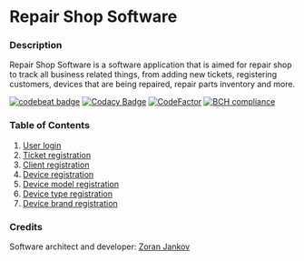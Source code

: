 # Repair Shop Software

### Description

Repair Shop Software is a software application that is aimed for repair shop to track all business related things, from adding new tickets, registering customers, devices that are being repaired, repair parts inventory and more.

[![codebeat badge](https://codebeat.co/badges/6b5eaa9c-c938-443d-8cf0-85e36b0b54c8)](https://codebeat.co/projects/github-com-emperorzoran-repair-shop-software-master)
[![Codacy Badge](https://api.codacy.com/project/badge/Grade/465f86a099924d34b328f5a67aa23402)](https://www.codacy.com/manual/zoran.jankov.87/Repair-Shop-Software?utm_source=github.com&amp;utm_medium=referral&amp;utm_content=EmperorZoran/Repair-Shop-Software&amp;utm_campaign=Badge_Grade)
[![CodeFactor](https://www.codefactor.io/repository/github/zoran-jankov/repair-shop-software/badge)](https://www.codefactor.io/repository/github/zoran-jankov/repair-shop-software)
[![BCH compliance](https://bettercodehub.com/edge/badge/EmperorZoran/Repair-Shop-Software?branch=master)](https://bettercodehub.com/)

### Table of Contents

1. [User login](https://github.com/EmperorZoran/Repair-Shop-Software/wiki/User-Login)
2. [Ticket registration](https://github.com/EmperorZoran/Repair-Shop-Software/wiki/Ticket-Registration)
3. [Client registration](https://github.com/EmperorZoran/Repair-Shop-Software/wiki/Client-Registration)
4. [Device registration](https://github.com/EmperorZoran/Repair-Shop-Software/wiki/Device-Registration)
5. [Device model registration](https://github.com/EmperorZoran/Repair-Shop-Software/wiki/Device-Model-Registration)
6. [Device type registration](https://github.com/EmperorZoran/Repair-Shop-Software/wiki/Device-Type-Registration)
7. [Device brand registration](https://github.com/EmperorZoran/Repair-Shop-Software/wiki/Device-Brand-Registration)

### Credits
Software architect and developer:  [Zoran Jankov](https://www.linkedin.com/in/zoran-jankov-b1054b196/)
